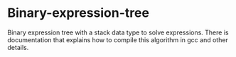 # Binary-expression-tree
Binary expression tree with a stack data type to solve expressions. There is documentation that explains how to compile this algorithm in gcc and other details.
